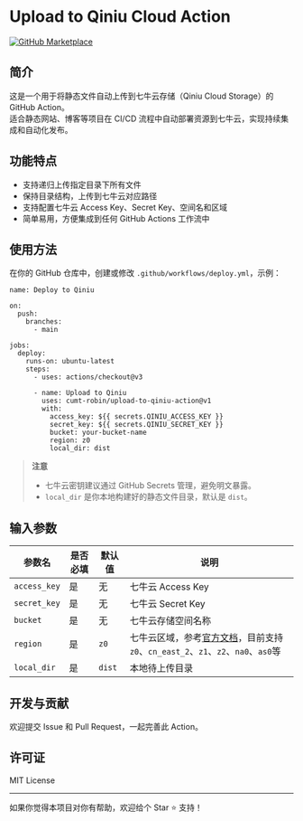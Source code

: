 # Upload to Qiniu Cloud Action

[![GitHub Marketplace](https://img.shields.io/badge/Marketplace-Upload%20to%20Qiniu-blue)](https://github.com/marketplace/actions/upload-to-qiniu-cloud)

## 简介

这是一个用于将静态文件自动上传到七牛云存储（Qiniu Cloud Storage）的 GitHub Action。  
适合静态网站、博客等项目在 CI/CD 流程中自动部署资源到七牛云，实现持续集成和自动化发布。

## 功能特点

- 支持递归上传指定目录下所有文件  
- 保持目录结构，上传到七牛云对应路径  
- 支持配置七牛云 Access Key、Secret Key、空间名和区域  
- 简单易用，方便集成到任何 GitHub Actions 工作流中  

## 使用方法

在你的 GitHub 仓库中，创建或修改 `.github/workflows/deploy.yml`，示例：

```
name: Deploy to Qiniu

on:
  push:
    branches:
      - main

jobs:
  deploy:
    runs-on: ubuntu-latest
    steps:
      - uses: actions/checkout@v3

      - name: Upload to Qiniu
        uses: cumt-robin/upload-to-qiniu-action@v1
        with:
          access_key: ${{ secrets.QINIU_ACCESS_KEY }}
          secret_key: ${{ secrets.QINIU_SECRET_KEY }}
          bucket: your-bucket-name
          region: z0
          local_dir: dist
```

> **注意**  
> - 七牛云密钥建议通过 GitHub Secrets 管理，避免明文暴露。  
> - `local_dir` 是你本地构建好的静态文件目录，默认是 `dist`。

## 输入参数

| 参数名      | 是否必填 | 默认值 | 说明                         |
| ----------- | -------- | ------ | ---------------------------- |
| `access_key`| 是       | 无     | 七牛云 Access Key            |
| `secret_key`| 是       | 无     | 七牛云 Secret Key            |
| `bucket`    | 是       | 无     | 七牛云存储空间名称           |
| `region`    | 是       | `z0`   | 七牛云区域，参考[官方文档](https://developer.qiniu.com/kodo/1671/region-endpoint-fq)，目前支持 `z0`、`cn_east_2`、`z1`、`z2`、`na0`、`as0`等 |
| `local_dir` | 是       | `dist` | 本地待上传目录               |

## 开发与贡献

欢迎提交 Issue 和 Pull Request，一起完善此 Action。

## 许可证

MIT License

---

如果你觉得本项目对你有帮助，欢迎给个 Star ⭐️ 支持！

